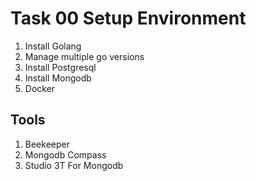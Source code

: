# Task 00 Setup Environment

1. Install Golang
2. Manage multiple go versions
3. Install Postgresql
4. Install Mongodb
5. Docker

## Tools

1. Beekeeper
2. Mongodb Compass
3. Studio 3T For Mongodb
